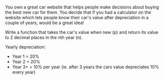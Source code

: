 You own a great car website that helps people make decisions about buying the best new car for them. You decide that if you had a calculator on the website which lets people know their car's value after depreciation in a couple of years, would be a great idea!

Write a function that takes the car's value when new (p) and return its value to 2 decimal places in the nth year (n).

Yearly depreciation:
- Year 1 = 20%
- Year 2 = 20%
- Year 3+ = 10% per year (ie. after 3 years the cars value depreciates 10% every year)
